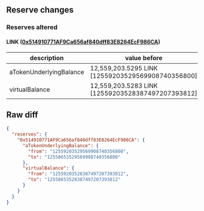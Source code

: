 ## Reserve changes

### Reserves altered

#### LINK ([0x514910771AF9Ca656af840dff83E8264EcF986CA](https://etherscan.io/address/0x514910771AF9Ca656af840dff83E8264EcF986CA))

| description | value before | value after |
| --- | --- | --- |
| aTokenUnderlyingBalance | 12,559,203.5295 LINK [12559203529569908740356800] | 12,558,653.5295 LINK [12558653529569908740356800] |
| virtualBalance | 12,559,203.5283 LINK [12559203528387497207393812] | 12,558,653.5283 LINK [12558653528387497207393812] |


## Raw diff

```json
{
  "reserves": {
    "0x514910771AF9Ca656af840dff83E8264EcF986CA": {
      "aTokenUnderlyingBalance": {
        "from": "12559203529569908740356800",
        "to": "12558653529569908740356800"
      },
      "virtualBalance": {
        "from": "12559203528387497207393812",
        "to": "12558653528387497207393812"
      }
    }
  }
}
```